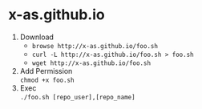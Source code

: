 # x-as.github.io
1. Download  
   * `browse http://x-as.github.io/foo.sh`  
   * `curl -L http://x-as.github.io/foo.sh > foo.sh`  
   * `wget http://x-as.github.io/foo.sh`  
2. Add Permission  
  `chmod +x foo.sh`
3. Exec  
  `./foo.sh [repo_user],[repo_name]`
